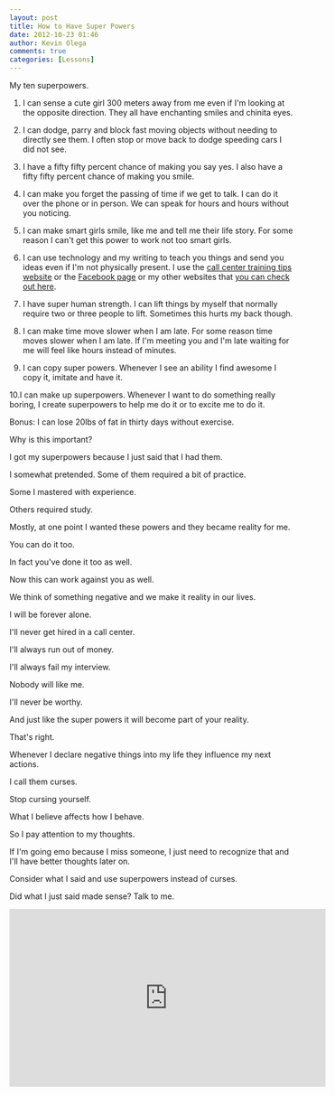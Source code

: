 ```yaml
---
layout: post
title: How to Have Super Powers
date: 2012-10-23 01:46
author: Kevin Olega
comments: true
categories: [Lessons]
---
```

My ten superpowers.

1.  I can sense a cute girl 300 meters away from me even if I'm looking at the opposite direction. They all have enchanting smiles and chinita eyes.

2.  I can dodge, parry and block fast moving objects without needing to directly see them. I often stop or move back to dodge speeding cars I did not see.

3.  I have a fifty fifty percent chance of making you say yes. I also have a fifty fifty percent chance of making you smile.

4.  I can make you forget the passing of time if we get to talk. I can do it over the phone or in person. We can speak for hours and hours without you noticing.

5.  I can make smart girls smile, like me and tell me their life story. For some reason I can't get this power to work not too smart girls.

6.  I can use technology and my writing to teach you things and send you ideas even if I'm not physically present. I use the [call center training tips website](http://callcentertrainingtips.com) or the [Facebook page](http://www.facebook.com/pages/Call-Center-Training-Tips/449507911746386) or my other websites that [you can check out here](http://kevinolega.com).

7.  I have super human strength. I can lift things by myself that normally require two or three people to lift. Sometimes this hurts my back though.

8.  I can make time move slower when I am late. For some reason time moves slower when I am late. If I'm meeting you and I'm late waiting for me will feel like hours instead of minutes.

9.  I can copy super powers. Whenever I see an ability I find awesome I copy it, imitate and have it.

10.I can make up superpowers. Whenever I want to do something really boring, I create superpowers to help me do it or to excite me to do it.

Bonus: I can lose 20lbs of fat in thirty days without exercise.

Why is this important?

I got my superpowers because I just said that I had them. 

I somewhat pretended. Some of them required a bit of practice. 

Some I mastered with experience. 

Others required study.

Mostly, at one point I wanted these powers and they became reality for me. 

You can do it too. 

In fact you've done it too as well. 

Now this can work against you as well. 

We think of something negative and we make it reality in our lives.

I will be forever alone.

I'll never get hired in a call center.

I'll always  run out of money.

I'll always fail my interview.

Nobody will like me.

I'll never be worthy.

And just like the super powers it will become part of your reality. 

That's right. 

Whenever I declare negative things into my life they influence my next actions. 

I call them curses. 

Stop cursing yourself.

What I believe affects how I behave. 

So I pay attention to my thoughts. 

If I'm going emo because I miss someone, I just need to recognize that and I'll have better thoughts later on.

Consider what I said and use superpowers instead of curses.

Did what I just said made sense? Talk to me.

<iframe width="560" height="315" src="https://www.youtube.com/embed/ZKlNePWUQA4" frameborder="0" allow="accelerometer; autoplay; encrypted-media; gyroscope; picture-in-picture" allowfullscreen></iframe>


